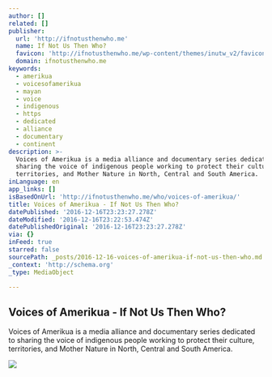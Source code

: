 ```yaml
---
author: []
related: []
publisher:
  url: 'http://ifnotusthenwho.me'
  name: If Not Us Then Who?
  favicon: 'http://ifnotusthenwho.me/wp-content/themes/inutw_v2/favicon.png'
  domain: ifnotusthenwho.me
keywords:
  - amerikua
  - voicesofamerikua
  - mayan
  - voice
  - indigenous
  - https
  - dedicated
  - alliance
  - documentary
  - continent
description: >-
  Voices of Amerikua is a media alliance and documentary series dedicated to
  sharing the voice of indigenous people working to protect their culture,
  territories, and Mother Nature in North, Central and South America.
inLanguage: en
app_links: []
isBasedOnUrl: 'http://ifnotusthenwho.me/who/voices-of-amerikua/'
title: Voices of Amerikua - If Not Us Then Who?
datePublished: '2016-12-16T23:23:27.278Z'
dateModified: '2016-12-16T23:22:53.474Z'
datePublishedOriginal: '2016-12-16T23:23:27.278Z'
via: {}
inFeed: true
starred: false
sourcePath: _posts/2016-12-16-voices-of-amerikua-if-not-us-then-who.md
_context: 'http://schema.org'
_type: MediaObject

---
```

<article style=""><h1>Voices of Amerikua - If Not Us Then Who?</h1><p>Voices of Amerikua is a media alliance and documentary series dedicated to sharing the voice of indigenous people working to protect their culture, territories, and Mother Nature in North, Central and South America.</p><img src="http://ifnotusthenwho.me/wp-content/uploads/2016/11/14115631_1060880817337253_712596925057581538_o-1200x675.jpg" /></article>
